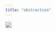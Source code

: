 ```yaml
---
title: "abstraction"
---
```


<img src='https://scrapbox.io/api/pages/nishio-en/en/icon' alt='en.icon' height="19.5"/>